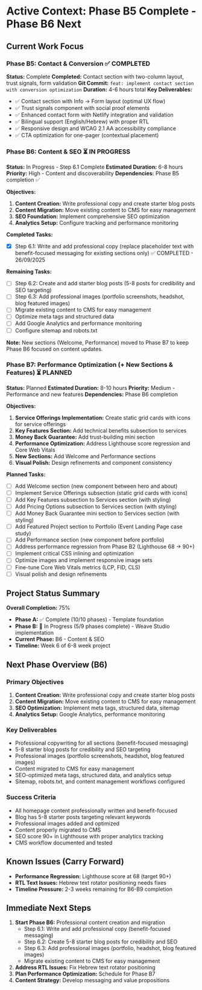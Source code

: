 # Active Context: Phase B5 Complete - Phase B6 Next

## Current Work Focus

### Phase B5: Contact & Conversion ✅ COMPLETED
**Status:** Complete
**Completed:** Contact section with two-column layout, trust signals, form validation
**Git Commit:** `feat: implement contact section with conversion optimization`
**Duration:** 4-6 hours total
**Key Deliverables:**
- ✅ Contact section with Info → Form layout (optimal UX flow)
- ✅ Trust signals component with social proof elements
- ✅ Enhanced contact form with Netlify integration and validation
- ✅ Bilingual support (English/Hebrew) with proper RTL
- ✅ Responsive design and WCAG 2.1 AA accessibility compliance
- ✅ CTA optimization for one-pager (contextual placement)

### Phase B6: Content & SEO ⏳ IN PROGRESS
**Status:** In Progress - Step 6.1 Complete
**Estimated Duration:** 6-8 hours
**Priority:** High - Content and discoverability
**Dependencies:** Phase B5 completion ✅

**Objectives:**
1. **Content Creation:** Write professional copy and create starter blog posts
2. **Content Migration:** Move existing content to CMS for easy management
3. **SEO Foundation:** Implement comprehensive SEO optimization
4. **Analytics Setup:** Configure tracking and performance monitoring

**Completed Tasks:**
- [x] Step 6.1: Write and add professional copy (replace placeholder text with benefit-focused messaging for existing sections only) ✅ COMPLETED - 26/09/2025

**Remaining Tasks:**
- [ ] Step 6.2: Create and add starter blog posts (5-8 posts for credibility and SEO targeting)
- [ ] Step 6.3: Add professional images (portfolio screenshots, headshot, blog featured images)
- [ ] Migrate existing content to CMS for easy management
- [ ] Optimize meta tags and structured data
- [ ] Add Google Analytics and performance monitoring
- [ ] Configure sitemap and robots.txt

**Note:** New sections (Welcome, Performance) moved to Phase B7 to keep Phase B6 focused on content updates.

### Phase B7: Performance Optimization (+ New Sections & Features) ⏳ PLANNED
**Status:** Planned
**Estimated Duration:** 8-10 hours
**Priority:** Medium - Performance and new features
**Dependencies:** Phase B6 completion

**Objectives:**
1. **Service Offerings Implementation:** Create static grid cards with icons for service offerings
2. **Key Features Section:** Add technical benefits subsection to services
3. **Money Back Guarantee:** Add trust-building mini section
4. **Performance Optimization:** Address Lighthouse score regression and Core Web Vitals
5. **New Sections:** Add Welcome and Performance sections
6. **Visual Polish:** Design refinements and component consistency

**Planned Tasks:**
- [ ] Add Welcome section (new component between hero and about)
- [ ] Implement Service Offerings subsection (static grid cards with icons)
- [ ] Add Key Features subsection to Services section (with styling)
- [ ] Add Pricing Options subsection to Services section (with styling)
- [ ] Add Money Back Guarantee mini section to Services section (with styling)
- [ ] Add Featured Project section to Portfolio (Event Landing Page case study)
- [ ] Add Performance section (new component before portfolio)
- [ ] Address performance regression from Phase B2 (Lighthouse 68 → 90+)
- [ ] Implement critical CSS inlining and optimization
- [ ] Optimize images and implement responsive image sets
- [ ] Fine-tune Core Web Vitals metrics (LCP, FID, CLS)
- [ ] Visual polish and design refinements

## Project Status Summary

**Overall Completion:** 75%
- **Phase A:** ✅ Complete (10/10 phases) - Template foundation
- **Phase B:** 🔄 In Progress (5/9 phases complete) - Weave Studio implementation
- **Current Phase:** B6 - Content & SEO
- **Timeline:** Week 6 of 6-8 week project

## Next Phase Overview (B6)

### Primary Objectives
1. **Content Creation:** Write professional copy and create starter blog posts
2. **Content Migration:** Move existing content to CMS for easy management
3. **SEO Optimization:** Implement meta tags, structured data, sitemap
4. **Analytics Setup:** Google Analytics, performance monitoring

### Key Deliverables
- Professional copywriting for all sections (benefit-focused messaging)
- 5-8 starter blog posts for credibility and SEO targeting
- Professional images (portfolio screenshots, headshot, blog featured images)
- Content migrated to CMS for easy management
- SEO-optimized meta tags, structured data, and analytics setup
- Sitemap, robots.txt, and content management workflows configured

### Success Criteria
- All homepage content professionally written and benefit-focused
- Blog has 5-8 starter posts targeting relevant keywords
- Professional images added and optimized
- Content properly migrated to CMS
- SEO score 90+ in Lighthouse with proper analytics tracking
- CMS workflow documented and tested

## Known Issues (Carry Forward)
- **Performance Regression:** Lighthouse score at 68 (target 90+)
- **RTL Text Issues:** Hebrew text rotator positioning needs fixes
- **Timeline Pressure:** 2-3 weeks remaining for B6-B9 completion

## Immediate Next Steps
1. **Start Phase B6:** Professional content creation and migration
   - Step 6.1: Write and add professional copy (benefit-focused messaging)
   - Step 6.2: Create 5-8 starter blog posts for credibility and SEO
   - Step 6.3: Add professional images (portfolio, headshot, blog featured images)
   - Migrate existing content to CMS for easy management
2. **Address RTL Issues:** Fix Hebrew text rotator positioning
3. **Plan Performance Optimization:** Schedule for Phase B7
4. **Content Strategy:** Develop messaging and value propositions
